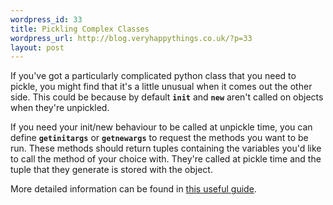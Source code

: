 ```yaml
--- 
wordpress_id: 33
title: Pickling Complex Classes
wordpress_url: http://blog.veryhappythings.co.uk/?p=33
layout: post
---
```

If you've got a particularly complicated python class that you need to pickle, you might find that it's a little unusual when it comes out the other side.  This could be because by default <code>__init__</code> and <code>__new__</code> aren't called on objects when they're unpickled.

If you need your init/new behaviour to be called at unpickle time, you can define <code>__getinitargs__</code> or <code>__getnewargs__</code> to request the methods you want to be run.  These methods should return tuples containing the variables you'd like to call the method of your choice with.  They're called at pickle time and the tuple that they generate is stored with the object. 

More detailed information can be found in <a href="http://www.python.org/doc/2.5.2/lib/pickle-inst.html">this useful guide</a>.
